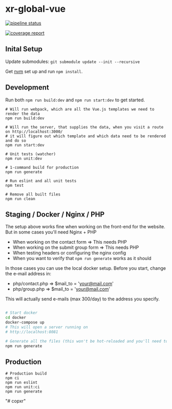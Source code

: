 # xr-global-vue

[![pipeline status](https://code.organise.earth/xr-global/xr-vue/badges/master/pipeline.svg)](https://code.organise.earth/xr-global/xr-vue/commits/master)

[![coverage report](https://code.organise.earth/xr-global/xr-vue/badges/master/coverage.svg)](https://code.organise.earth/xr-global/xr-vue/commits/master)

## Inital Setup

Update submodules:
`git submodule update --init --recursive`

Get [nvm](https://github.com/nvm-sh/nvm) set up and run `npm install`.

## Development

Run both `npm run build:dev` and `npm run start:dev` to get started.

```
# Will run webpack, which are all the Vue.js templates we need to render the data
npm run build:dev

# Will run the server, that supplies the data, when you visit a route on http://localhost:3000/
# it will figure out which template and which data need to be rendered and do so
npm run start:dev

# Unit tests (watcher)
npm run unit:dev

# 1-command build for production
npm run generate

# Run eslint and all unit tests
npm test

# Remove all built files
npm run clean
```

## Staging / Docker / Nginx / PHP

The setup above works fine when working on the front-end for the website. But in some cases you'll need Nginx + PHP
- When working on the contact form => This needs PHP
- When working on the submit group form => This needs PHP
- When testing headers or configuring the nginx config
- When you want to verify that `npm run generate` works as it should

In those cases you can use the local docker setup. Before you start, change the e-mail address in:
- php/contact.php => $mail_to = 'your@mail.com'
- php/group.php => $mail_to = 'your@mail.com'

This will actually send e-mails (max 300/day) to the address you specify.

```sh

# Start docker
cd docker
docker-compose up
# This will open a server running on
# http://localhost:8081

# Generate all the files (this won't be hot-reloaded and you'll need to call this after changing)
npm run generate
```

## Production

```
# Production build
npm ci
npm run eslint
npm run unit:ci
npm run generate
```
"# copxr" 
